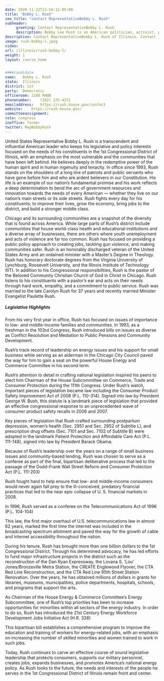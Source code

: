 ```yaml
---
date: 2020-11-22T11:54:12-05:00
title: "Bobby L. Rush"
seo_title: "contact RepresentativeBobby L. Rush"
subheader:
     greeting: Contact RepresentativeBobby L. Rush 
     description: Bobby Lee Rush is an American politician, activist, pastor, and the U.S. Representative for Illinois's 1st congressional district, serving in Congress for more than two decades. A civil rights activist during the 1960s, Rush co-founded the Illinois chapter of the Black Panthers.
description: Contact RepresentativeBobby L. Rush of Illinois. Contact information for Bobby L. Rush includes email address, phone number, and mailing address.
image: rush-bobby-l.jpeg
video: 
url: /illinois/rush-bobby-l/
weight: 1
layout: course_home


####candidate
name:	Bobby L. Rush
state:	Illinois
district: 1st
party:	Democratic
officeroom:	2188 RHOB
phonenumber:	(202) 225-4372
emailaddress:	https://rush.house.gov/contact
website:	https://rush.house.gov/
committeeassignment: 
role: congress
inoffice: former
twitter: RepBobbyRush
---
```


United States Representative Bobby L. Rush is a transcendent and influential American leader who keeps his legislative and policy interests focused on the needs of his constituents in the 1st Congressional District of Illinois, with an emphasis on the most vulnerable and the communities that have been left behind.  He believes deeply in the redemptive power of the human spirit and in human ingenuity and tenacity.  In office since 1993, Rush stands on the shoulders of a long line of patriots and public servants who have gone before him and who are ardent believers in our Constitution.  His life is an example of our nation’s fundamental promise and his work reflects a deep determination to bend the arc of government resources and innovation towards the needs of every American — whether they live on our nation’s main streets or its side streets.  Rush fights every day for his constituents; to improve their lives, grow the economy, bring jobs to the district, and build a stronger middle class.

Chicago and its surrounding communities are a snapshot of the diversity that is found across America.  While large parts of Rush’s district include communities that house world-class health and educational institutions and a diverse array of businesses, there are others where youth unemployment and acts of violence are far too common.  Rush has focused on providing a public policy approach to creating jobs, tackling gun violence, and making communities safer.  Rush is an honorably discharged veteran of the United States Army and an ordained minister with a Master’s Degree in Theology.  Rush has honorary doctorate degrees from the Virginia University of Lynchburg, Roosevelt University, and the Illinois Institute of Technology (IIT).  In addition to his Congressional responsibilities, Rush is the pastor of the Beloved Community Christian Church of God in Christ in Chicago.  Rush listens to his constituents with a pastor’s ear and acts on their needs through hard work, empathy, and a commitment to public service. Rush was married to the late Carolyn Rush for 37 years and recently married Minister Evangelist Paulette Rush.

##### Legislative Highlights

From his very first year in office, Rush has focused on issues of importance to low- and middle-income families and communities.  In 1993, as a freshman in the 103rd Congress, Rush introduced bills on issues as diverse as Conflict Resolution and Mediation to Public Pensions and Community Development.

Rush’s track record of leadership on energy issues and his support for small business while serving as an alderman in the Chicago City Council paved the way for him to gain a seat on the powerful House Energy and Commerce Committee in his second term.

Rush’s attention to detail in crafting national legislation inspired his peers to elect him Chairman of the House Subcommittee on Commerce, Trade and Consumer Protection during the 111th Congress.  Under Rush’s watch, important pieces of legislation became law including the Consumer Product Safety Improvement Act of 2008 (P.L. 110-314). Signed into law by President George W. Bush, this statute is a landmark piece of legislation that provided an effective congressional response to an unprecedented wave of consumer product safety recalls in 2006 and 2007.

Key pieces of legislation that Rush crafted surrounding postpartum depression, women’s health (Sec. 2951 and Sec. 2952 of Subtitle L), and prescription drug offsets (Sec. 7101 and Sec. 7102 of Subtitle B) were adopted in the landmark Patient Protection and Affordable Care Act (P.L. 111-148), signed into law by President Barack Obama.

Because of Rush’s leadership over the years on a range of small business issues and community-based lending, Rush was chosen to serve as a conferee as part of the final, bipartisan deliberative process that led to the passage of the Dodd-Frank Wall Street Reform and Consumer Protection Act (P.L. 111-203)

Rush fought hard to help ensure that low- and middle-income consumers would never again fall prey to the ill-conceived, predatory financial practices that led to the near epic collapse of U. S. financial markets in 2008.

In 1996, Rush served as a conferee on the Telecommunications Act of 1996 (P.L. 104-104)

This law, the first major overhaul of U.S. telecommunications law in almost 62 years, marked the first time the internet was included in the broadcasting spectrum allotment and paved the way for the growth of cable and internet accessibility throughout the nation.

During his tenure, Rush has brought more than one billion dollars to the 1st Congressional District.  Through his determined advocacy, he has led efforts to fund major infrastructure projects in the district such as the reconstruction of the Dan Ryan Expressway, the Lovana S. ‘Lou’ Jones/Bronzeville Metra Station, the CREATE Englewood Flyover, the CTA Red Line Reconstruction, and the CTA Red Line 95th Street Station Renovation.  Over the years, he has obtained millions of dollars in grants for libraries, museums, municipalities, police departments, hospitals, schools, and programs that support the arts.

As Chairman of the House Energy & Commerce Committee’s Energy Subcommittee, one of Rush’s top priorities has been to increase opportunities for minorities within all sectors of the energy industry.  In order to do so, Rush has introduced the 21st Century Energy Workforce Development Jobs Initiative Act (H.R. 338)

This bipartisan bill establishes a comprehensive program to improve the education and training of workers for energy-related jobs, with an emphasis on increasing the number of skilled minorities and women trained to work in such jobs.

Today, Rush continues to carve an effective course of sound legislative leadership that protects consumers, supports our military personnel, creates jobs, expands businesses, and promotes America’s national energy policy.  As Rush looks to the future, the needs and interests of the people he serves in the 1st Congressional District of Illinois remain front and center.